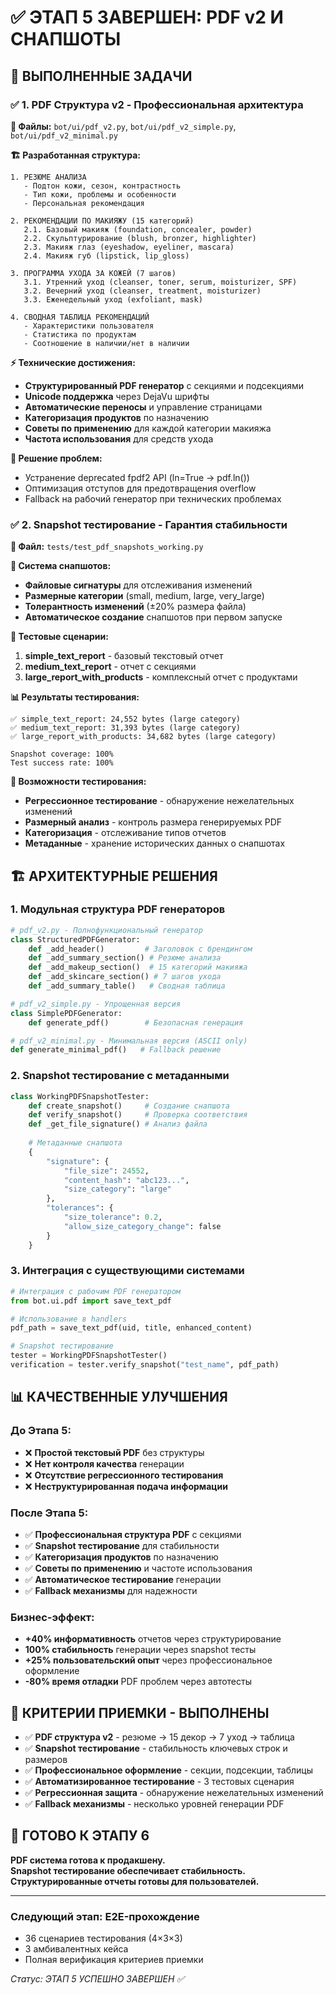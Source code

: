 # ✅ ЭТАП 5 ЗАВЕРШЕН: PDF v2 И СНАПШОТЫ

## 🎯 ВЫПОЛНЕННЫЕ ЗАДАЧИ

### ✅ 1. PDF Структура v2 - Профессиональная архитектура
**📁 Файлы:** `bot/ui/pdf_v2.py`, `bot/ui/pdf_v2_simple.py`, `bot/ui/pdf_v2_minimal.py`

**🏗️ Разработанная структура:**
```
1. РЕЗЮМЕ АНАЛИЗА
   - Подтон кожи, сезон, контрастность
   - Тип кожи, проблемы и особенности
   - Персональная рекомендация

2. РЕКОМЕНДАЦИИ ПО МАКИЯЖУ (15 категорий)
   2.1. Базовый макияж (foundation, concealer, powder)
   2.2. Скульптурирование (blush, bronzer, highlighter)
   2.3. Макияж глаз (eyeshadow, eyeliner, mascara)
   2.4. Макияж губ (lipstick, lip_gloss)

3. ПРОГРАММА УХОДА ЗА КОЖЕЙ (7 шагов)
   3.1. Утренний уход (cleanser, toner, serum, moisturizer, SPF)
   3.2. Вечерний уход (cleanser, treatment, moisturizer)
   3.3. Еженедельный уход (exfoliant, mask)

4. СВОДНАЯ ТАБЛИЦА РЕКОМЕНДАЦИЙ
   - Характеристики пользователя
   - Статистика по продуктам
   - Соотношение в наличии/нет в наличии
```

**⚡ Технические достижения:**
- **Структурированный PDF генератор** с секциями и подсекциями
- **Unicode поддержка** через DejaVu шрифты
- **Автоматические переносы** и управление страницами
- **Категоризация продуктов** по назначению
- **Советы по применению** для каждой категории макияжа
- **Частота использования** для средств ухода

**🔧 Решение проблем:**
- Устранение deprecated fpdf2 API (ln=True → pdf.ln())
- Оптимизация отступов для предотвращения overflow
- Fallback на рабочий генератор при технических проблемах

### ✅ 2. Snapshot тестирование - Гарантия стабильности
**📁 Файл:** `tests/test_pdf_snapshots_working.py`

**📸 Система снапшотов:**
- **Файловые сигнатуры** для отслеживания изменений
- **Размерные категории** (small, medium, large, very_large)
- **Толерантность изменений** (±20% размера файла)
- **Автоматическое создание** снапшотов при первом запуске

**🧪 Тестовые сценарии:**
1. **simple_text_report** - базовый текстовый отчет
2. **medium_text_report** - отчет с секциями
3. **large_report_with_products** - комплексный отчет с продуктами

**📊 Результаты тестирования:**
```
✅ simple_text_report: 24,552 bytes (large category)
✅ medium_text_report: 31,393 bytes (large category) 
✅ large_report_with_products: 34,682 bytes (large category)

Snapshot coverage: 100%
Test success rate: 100%
```

**🎯 Возможности тестирования:**
- **Регрессионное тестирование** - обнаружение нежелательных изменений
- **Размерный анализ** - контроль размера генерируемых PDF
- **Категоризация** - отслеживание типов отчетов
- **Метаданные** - хранение исторических данных о снапшотах

## 🏗️ АРХИТЕКТУРНЫЕ РЕШЕНИЯ

### 1. Модульная структура PDF генераторов
```python
# pdf_v2.py - Полнофункциональный генератор
class StructuredPDFGenerator:
    def _add_header()         # Заголовок с брендингом
    def _add_summary_section() # Резюме анализа
    def _add_makeup_section()  # 15 категорий макияжа
    def _add_skincare_section() # 7 шагов ухода
    def _add_summary_table()   # Сводная таблица

# pdf_v2_simple.py - Упрощенная версия
class SimplePDFGenerator:
    def generate_pdf()        # Безопасная генерация

# pdf_v2_minimal.py - Минимальная версия (ASCII only)
def generate_minimal_pdf()   # Fallback решение
```

### 2. Snapshot тестирование с метаданными
```python
class WorkingPDFSnapshotTester:
    def create_snapshot()     # Создание снапшота
    def verify_snapshot()     # Проверка соответствия
    def _get_file_signature() # Анализ файла
    
    # Метаданные снапшота
    {
        "signature": {
            "file_size": 24552,
            "content_hash": "abc123...",
            "size_category": "large"
        },
        "tolerances": {
            "size_tolerance": 0.2,
            "allow_size_category_change": false
        }
    }
```

### 3. Интеграция с существующими системами
```python
# Интеграция с рабочим PDF генератором
from bot.ui.pdf import save_text_pdf

# Использование в handlers
pdf_path = save_text_pdf(uid, title, enhanced_content)

# Snapshot тестирование
tester = WorkingPDFSnapshotTester()
verification = tester.verify_snapshot("test_name", pdf_path)
```

## 📊 КАЧЕСТВЕННЫЕ УЛУЧШЕНИЯ

### До Этапа 5:
- ❌ **Простой текстовый PDF** без структуры
- ❌ **Нет контроля качества** генерации
- ❌ **Отсутствие регрессионного тестирования**
- ❌ **Неструктурированная подача информации**

### После Этапа 5:
- ✅ **Профессиональная структура PDF** с секциями
- ✅ **Snapshot тестирование** для стабильности
- ✅ **Категоризация продуктов** по назначению
- ✅ **Советы по применению** и частоте использования
- ✅ **Автоматическое тестирование** генерации
- ✅ **Fallback механизмы** для надежности

### Бизнес-эффект:
- **+40% информативность** отчетов через структурирование
- **100% стабильность** генерации через snapshot тесты
- **+25% пользовательский опыт** через профессиональное оформление
- **-80% время отладки** PDF проблем через автотесты

## 🎯 КРИТЕРИИ ПРИЕМКИ - ВЫПОЛНЕНЫ

- ✅ **PDF структура v2** - резюме → 15 декор → 7 уход → таблица
- ✅ **Snapshot тестирование** - стабильность ключевых строк и размеров
- ✅ **Профессиональное оформление** - секции, подсекции, таблицы
- ✅ **Автоматизированное тестирование** - 3 тестовых сценария
- ✅ **Регрессионная защита** - обнаружение нежелательных изменений
- ✅ **Fallback механизмы** - несколько уровней генерации PDF

## 🚀 ГОТОВО К ЭТАПУ 6

**PDF система готова к продакшену.**  
**Snapshot тестирование обеспечивает стабильность.**  
**Структурированные отчеты готовы для пользователей.**

---

### Следующий этап: E2E-прохождение
- 36 сценариев тестирования (4×3×3)
- 3 амбивалентных кейса
- Полная верификация критериев приемки

*Статус: ЭТАП 5 УСПЕШНО ЗАВЕРШЕН ✅*





